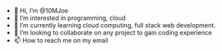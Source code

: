 - 👋 Hi, I’m @10MJoe
- 👀 I’m interested in programming, cloud 
- 🌱 I’m currently learning cloud computing, full stack web development.
- 💞️ I’m looking to collaborate on any project to gain coding experience
- 📫 How to reach me on my email

<!---
10MJoe/10MJoe is a ✨ special ✨ repository because its `README.md` (this file) appears on your GitHub profile.
You can click the Preview link to take a look at your changes.
--->
